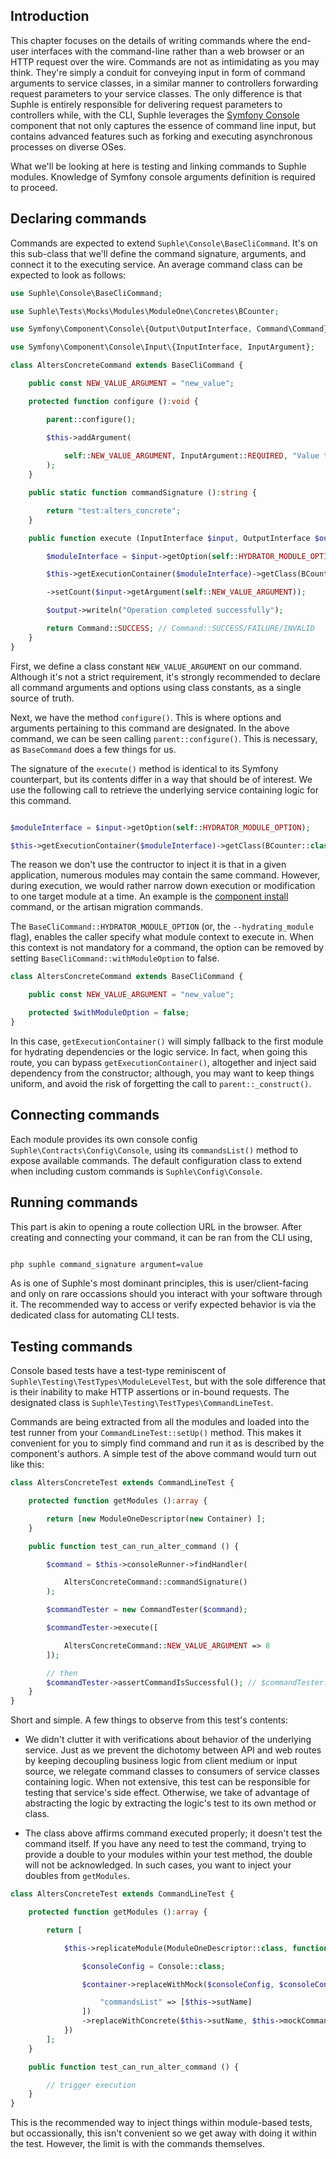 ## Introduction

This chapter focuses on the details of writing commands where the end-user interfaces with the command-line rather than a web browser or an HTTP request over the wire. Commands are not as intimidating as you may think. They're simply a conduit for conveying input in form of command arguments to service classes, in a similar manner to controllers forwarding request parameters to your service classes. The only difference is that Suphle is entirely responsible for delivering request parameters to controllers while, with the CLI, Suphle leverages the [Symfony Console](https://symfony.com/doc/current/components/console.html) component that not only captures the essence of command line input, but contains advanced features such as forking and executing asynchronous processes on diverse OSes. 

What we'll be looking at here is testing and linking commands to Suphle modules. Knowledge of Symfony console arguments definition is required to proceed.

## Declaring commands

Commands are expected to extend `Suphle\Console\BaseCliCommand`. It's on this sub-class that we'll define the command signature, arguments, and connect it to the executing service. An average command class can be expected to look as follows:

```php
use Suphle\Console\BaseCliCommand;

use Suphle\Tests\Mocks\Modules\ModuleOne\Concretes\BCounter;

use Symfony\Component\Console\{Output\OutputInterface, Command\Command};

use Symfony\Component\Console\Input\{InputInterface, InputArgument};

class AltersConcreteCommand extends BaseCliCommand {

	public const NEW_VALUE_ARGUMENT = "new_value";

	protected function configure ():void {

		parent::configure();

		$this->addArgument(
			
			self::NEW_VALUE_ARGUMENT, InputArgument::REQUIRED, "Value to update concrete to"
		);
	}

	public static function commandSignature ():string {

		return "test:alters_concrete";
	}

	public function execute (InputInterface $input, OutputInterface $output):int {

		$moduleInterface = $input->getOption(self::HYDRATOR_MODULE_OPTION);

		$this->getExecutionContainer($moduleInterface)->getClass(BCounter::class)

		->setCount($input->getArgument(self::NEW_VALUE_ARGUMENT));

		$output->writeln("Operation completed successfully");

		return Command::SUCCESS; // Command::SUCCESS/FAILURE/INVALID
	}
}
```

First, we define a class constant `NEW_VALUE_ARGUMENT` on our command. Although it's not a strict requirement, it's strongly recommended to declare all command arguments and options using class constants, as a single source of truth.

Next, we have the method `configure()`. This is where options and arguments pertaining to this command are designated. In the above command, we can be seen calling `parent::configure()`. This is necessary, as `BaseCommand` does a few things for us.

The signature of the `execute()` method is identical to its Symfony counterpart, but its contents differ in a way that should be of interest. We use the following call to retrieve the underlying service containing logic for this command.

```php

$moduleInterface = $input->getOption(self::HYDRATOR_MODULE_OPTION);

$this->getExecutionContainer($moduleInterface)->getClass(BCounter::class);
```

The reason we don't use the contructor to inject it is that in a given application, numerous modules may contain the same command. However, during execution, we would rather narrow down execution or modification to one target module at a time. An example is the [component install](/docs/v1/component-templates) command, or the artisan migration commands.

The `BaseCliCommand::HYDRATOR_MODULE_OPTION` (or, the `--hydrating_module` flag), enables the caller specify what module context to execute in. When this context is not mandatory for a command, the option can be removed by setting `BaseCliCommand::withModuleOption` to false.

```php
class AltersConcreteCommand extends BaseCliCommand {

	public const NEW_VALUE_ARGUMENT = "new_value";

	protected $withModuleOption = false;
}
```

In this case, `getExecutionContainer()` will simply fallback to the first module for hydrating dependencies or the logic service. In fact, when going this route, you can bypass `getExecutionContainer()`, altogether and inject said dependency from the constructor; although, you may want to keep things uniform, and avoid the risk of forgetting the call to `parent::_construct()`.

## Connecting commands

Each module provides its own console config `Suphle\Contracts\Config\Console`, using its `commandsList()` method to expose available commands. The default configuration class to extend when including custom commands is `Suphle\Config\Console`.

## Running commands

This part is akin to opening a route collection URL in the browser. After creating and connecting your command, it can be ran from the CLI using,

```bash

php suphle command_signature argument=value
```

As is one of Suphle's most dominant principles, this is user/client-facing and only on rare occassions should you interact with your software through it. The recommended way to access or verify expected behavior is via the dedicated class for automating CLI tests.

## Testing commands

Console based tests have a test-type reminiscent of `Suphle\Testing\TestTypes\ModuleLevelTest`, but with the sole difference that is their inability to make HTTP assertions or in-bound requests. The designated class is `Suphle\Testing\TestTypes\CommandLineTest`.

Commands are being extracted from all the modules and loaded into the test runner from your `CommandLineTest::setUp()` method. This makes it convenient for you to simply find command and run it as is described by the component's authors. A simple test of the above command would turn out like this:

```php
class AltersConcreteTest extends CommandLineTest {

	protected function getModules ():array {

		return [new ModuleOneDescriptor(new Container) ];
	}

	public function test_can_run_alter_command () {

		$command = $this->consoleRunner->findHandler(

			AltersConcreteCommand::commandSignature()
		);

		$commandTester = new CommandTester($command);

		$commandTester->execute([

			AltersConcreteCommand::NEW_VALUE_ARGUMENT => 8
		]);

		// then
		$commandTester->assertCommandIsSuccessful(); // $commandTester::getDisplay can be used to extract console output as a string
	}
}
```

Short and simple. A few things to observe from this test's contents:

- We didn't clutter it with verifications about behavior of the underlying service. Just as we prevent the dichotomy between API and web routes by keeping decoupling business logic from client medium or input source, we relegate command classes to consumers of service classes containing logic. When not extensive, this test can be responsible for testing that service's side effect. Otherwise, we take of advantage of abstracting the logic by extracting the logic's test to its own method or class.

- The class above affirms command executed properly; it doesn't test the command itself. If you have any need to test the command, trying to provide a double to your modules within your test method, the double will not be acknowledged. In such cases, you want to inject your doubles from `getModules`.

```php
class AltersConcreteTest extends CommandLineTest {

	protected function getModules ():array {

		return [

			$this->replicateModule(ModuleOneDescriptor::class, function (WriteOnlyContainer $container) {

				$consoleConfig = Console::class;

				$container->replaceWithMock($consoleConfig, $consoleConfig, [

					"commandsList" => [$this->sutName]
				])
				->replaceWithConcrete($this->sutName, $this->mockCommand());
			})
		];
	}

	public function test_can_run_alter_command () {

		// trigger execution
	}
}
```

This is the recommended way to inject things within module-based tests, but occassionally, this isn't convenient so we get away with doing it within the test. However, the limit is with the commands themselves.